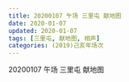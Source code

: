 ```yaml
---
title: 20200107 午场 三里屯 献地图 
date: 2020-01-07
updated: 2020-01-07
tags: [三里屯, 献地图, 相声]
categories: (2019)己亥年场次
---
```

20200107 午场 三里屯 献地图 